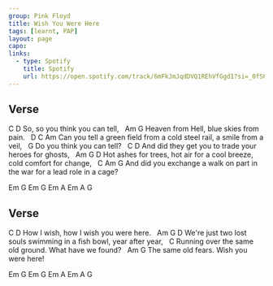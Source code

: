 ```yaml
---
group: Pink Floyd
title: Wish You Were Here
tags: [learnt, PAP]
layout: page
capo: 
links: 
  - type: Spotify
    title: Spotify
    url: https://open.spotify.com/track/6mFkJmJqdDVQ1REhVfGgd1?si=_0fS685dQ1Wmcqac73ooKw
---
```


## Verse

C                         D
So, so you think you can tell,
&nbsp;            Am                   G
Heaven from Hell, blue skies from pain.
&nbsp;                    D                       C                    Am
Can you tell a green field from a cold steel rail, a smile from a veil,
&nbsp;                     G
Do you think you can tell?
&nbsp;                         C                   D
And did they get you to trade your heroes for ghosts,
&nbsp;               Am                    G                             D
Hot ashes for trees, hot air for a cool breeze, cold comfort for change,
&nbsp;                 C                        Am                         G
And did you exchange a walk on part in the war for a lead role in a cage?

Em  G  Em  G  Em  A  Em  A  G

## Verse

C                               D
How I wish, how I wish you were here.
&nbsp;          Am                                     G                  D
We're just two lost souls swimming in a fish bowl, year after year,
&nbsp;                                 C
Running over the same old ground. What have we found?
&nbsp;            Am                         G
The same old fears. Wish you were here!

Em  G  Em  G  Em  A  Em  A  G

